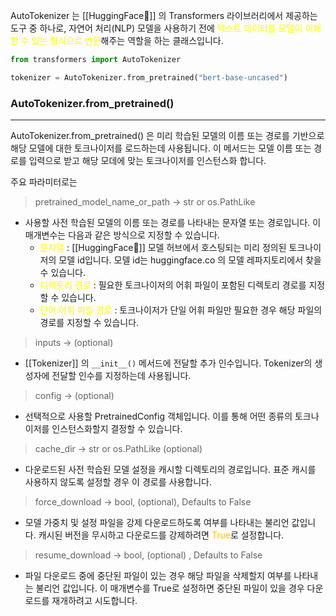 AutoTokenizer 는 [[HuggingFace🤗]] 의 Transformers 라이브러리에서 제공하는 도구 중 하나로, 자연어 처리(NLP) 모델을 사용하기 전에<font color="#ffff00"> 텍스트 데이터를 모델이 이해할 수 있는 형식으로 변환</font>해주는 역할을 하는 클래스입니다.

```python
from transformers import AutoTokenizer

tokenizer = AutoTokenizer.from_pretrained("bert-base-uncased")
```


### AutoTokenizer.from_pretrained()
---
AutoTokenizer.from_pretrained() 은 미리 학습된 모델의 이름 또는 경로를 기반으로 해당 모델에 대한 토크나이저를 로드하는데 사용됩니다. 이 메서드는 모델 이름 또는 경로를 입력으로 받고 해당 모데에 맞는 토크나이저를 인스턴스화 합니다.

주요 파라미터로는

> pretrained_model_name_or_path -> str or os.PathLike
- 사용할 사전 학습된 모델의 이름 또는 경로를 나타내는 문자열 또는 경로입니다. 이 매개변수는 다음과 같은 방식으로 지정할 수 있습니다.
	- <font color="#ffff00">문자열</font> : [[HuggingFace🤗]] 모델 허브에서 호스팅되는 미리 정의된 토크나이저의 모델 id입니다. 모델 id는 huggingface.co 의 모델 레파지토리에서 찾을 수 있습니다.
	- <font color="#ffff00">디렉토리 경로</font> : 필요한 토크나이저의 어휘 파일이 포함된 디렉토리 경로를 지정할 수 있습니다.
	- <font color="#ffff00">단어 어휘 파일 경로</font> : 토크나이저가 단일 어휘 파일만 필요한 경우 해당 파일의 경로를 지정할 수 있습니다.

> inputs -> (optional)
- [[Tokenizer]] 의 `__init__()` 메서드에 전달할 추가 인수입니다. Tokenizer의 생성자에 전달할 인수를 지정하는데 사용됩니다.

> config -> (optional)
- 선택적으로 사용할 PretrainedConfig 객체입니다. 이를 통해 어떤 종류의 토크나이저를 인스턴스화할지 결정할 수 있습니다.

> cache_dir -> str or os.PathLike (optional)
- 다운로드된 사전 학습된 모델 설정을 캐시할 디렉토리의 경로입니다. 표준 캐시를 사용하지 않도록 설정할 경우 이 경로를 사용합니다.

> force_download -> bool, (optional), Defaults to False
- 모델 가중치 및 설정 파일을 강제 다운로드하도록 여부를 나타내는 불리언 값입니다. 캐시된 버전을 무시하고 다운로드를 강제하려면 <font color="#ffc000">True</font>로 설정합니다.

> resume_download -> bool, (optional) , Defaults to False
- 파일 다운로드 중에 중단된 파일이 있는 경우 해당 파일을 삭제할지 여부를 나타내는 불리언 값입니다. 이 매개변수를 True로 설정하면 중단된 파일이 있을 경우 다운로드를 재개하려고 시도합니다.





